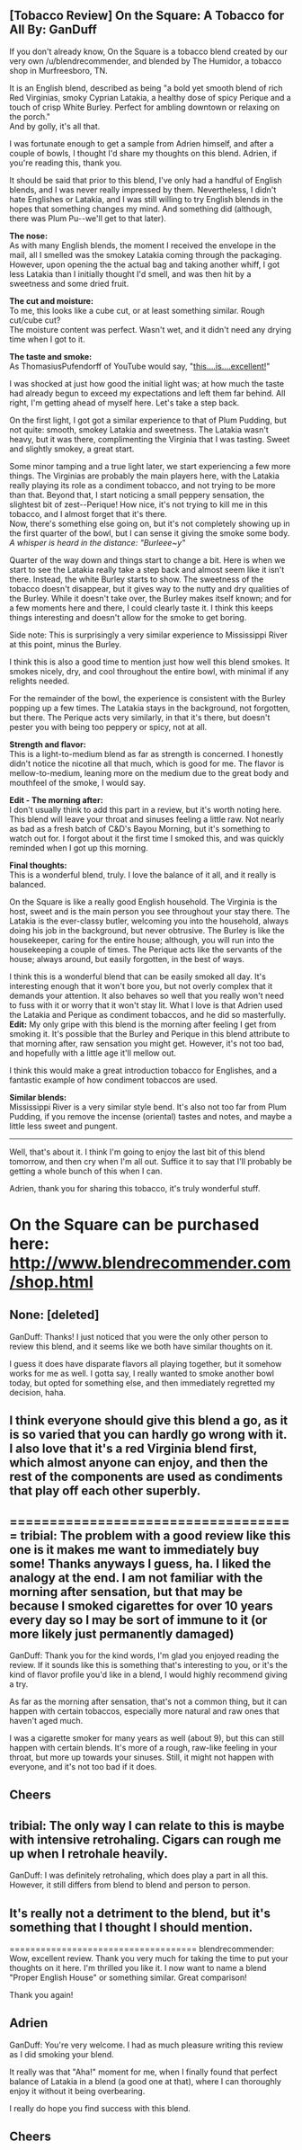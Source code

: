 [Tobacco Review] On the Square: A Tobacco for All
By: GanDuff
---
If you don't already know, On the Square is a tobacco blend created by our very own /u/blendrecommender, and blended by The Humidor, a tobacco shop in Murfreesboro, TN.

It is an English blend, described as being "a bold yet smooth blend of rich Red Virginias, smoky Cyprian Latakia, a healthy dose of spicy Perique and a touch of crisp White Burley. Perfect for ambling downtown or relaxing on the porch."    
And by golly, it's all that.

I was fortunate enough to get a sample from Adrien himself, and after a couple of bowls, I thought I'd share my thoughts on this blend. Adrien, if you're reading this, thank you.

It should be said that prior to this blend, I've only had a handful of English blends, and I was never really impressed by them. Nevertheless, I didn't hate Englishes or Latakia, and I was still willing to try English blends in the hopes that something changes my mind. And something did (although, there was Plum Pu--we'll get to that later).

**The nose:**    
As with many English blends, the moment I received the envelope in the mail, all I smelled was the smokey Latakia coming through the packaging. However, upon opening the the actual bag and taking another whiff, I got less Latakia than I initially thought I'd smell, and was then hit by a sweetness and some dried fruit.

**The cut and moisture:**    
To me, this looks like a cube cut, or at least something similar. Rough cut/cube cut?    
The moisture content was perfect. Wasn't wet, and it didn't need any drying time when I got to it.

**The taste and smoke:**    
As ThomasiusPufendorff of YouTube would say, "[this....is....excellent!](https://www.youtube.com/watch?v=CFP3WjFEfkY)"

I was shocked at just how good the initial light was; at how much the taste had already begun to exceed my expectations and left them far behind. All right, I'm getting ahead of myself here. Let's take a step back.

On the first light, I got got a similar experience to that of Plum Pudding, but not quite: smooth, smokey Latakia and sweetness. The Latakia wasn't heavy, but it was there, complimenting the Virginia that I was tasting. Sweet and slightly smokey, a great start.

Some minor tamping and a true light later, we start experiencing a few more things. The Virginias are probably the main players here, with the Latakia really playing its role as a condiment tobacco, and not trying to be more than that. Beyond that, I start noticing a small peppery sensation, the slightest bit of zest--Perique! How nice, it's not trying to kill me in this tobacco, and I almost forget that it's there.    
Now, there's something else going on, but it's not completely showing up in the first quarter of the bowl, but I can sense it giving the smoke some body.    
*A whisper is heard in the distance: "Burleee~y"*

Quarter of the way down and things start to change a bit. Here is when we start to see the Latakia really take a step back and almost seem like it isn't there. Instead, the white Burley starts to show. The sweetness of the tobacco doesn't disappear, but it gives way to the nutty and dry qualities of the Burley. While it doesn't take over, the Burley makes itself known; and for a few moments here and there, I could clearly taste it. I think this keeps things interesting and doesn't allow for the smoke to get boring.

Side note: This is surprisingly a very similar experience to Mississippi River at this point, minus the Burley.

I think this is also a good time to mention just how well this blend smokes. It smokes nicely, dry, and cool throughout the entire bowl, with minimal if any relights needed.

For the remainder of the bowl, the experience is consistent with the Burley popping up a few times. The Latakia stays in the background, not forgotten, but there. The Perique acts very similarly, in that it's there, but doesn't pester you with being too peppery or spicy, not at all.

**Strength and flavor:**    
This is a light-to-medium blend as far as strength is concerned. I honestly didn't notice the nicotine all that much, which is good for me. The flavor is mellow-to-medium, leaning more on the medium due to the great body and mouthfeel of the smoke, I would say. 

**Edit - The morning after:**    
I don't usually think to add this part in a review, but it's worth noting here. This blend will leave your throat and sinuses feeling a little raw. Not nearly as bad as a fresh batch of C&D's Bayou Morning, but it's something to watch out for. I forgot about it the first time I smoked this, and was quickly reminded when I got up this morning.

**Final thoughts:**    
This is a wonderful blend, truly. I love the balance of it all, and it really is balanced.

On the Square is like a really good English household. The Virginia is the host, sweet and is the main person you see throughout your stay there. The Latakia is the ever-classy butler, welcoming you into the household, always doing his job in the background, but never obtrusive. The Burley is like the housekeeper, caring for the entire house; although, you will run into the housekeeping a couple of times. The Perique acts like the servants of the house; always around, but easily forgotten, in the best of ways.

I think this is a wonderful blend that can be easily smoked all day. It's interesting enough that it won't bore you, but not overly complex that it demands your attention. It also behaves so well that you really won't need to fuss with it or worry that it won't stay lit. What I love is that Adrien used the Latakia and Perique as condiment tobaccos, and he did so masterfully.    
**Edit:** My only gripe with this blend is the morning after feeling I get from smoking it. It's possible that the Burley and Perique in this blend attribute to that morning after, raw sensation you might get. However, it's not too bad, and hopefully with a little age it'll mellow out.

I think this would make a great introduction tobacco for Englishes, and a fantastic example of how condiment tobaccos are used.

**Similar blends:**    
Mississippi River is a very similar style bend. It's also not too far from Plum Pudding, if you remove the incense (oriental) tastes and notes, and maybe a little less sweet and pungent.

__________________

Well, that's about it. I think I'm going to enjoy the last bit of this blend tomorrow, and then cry when I'm all out. Suffice it to say that I'll probably be getting a whole bunch of this when I can.

Adrien, thank you for sharing this tobacco, it's truly wonderful stuff.

On the Square can be purchased here:    
http://www.blendrecommender.com/shop.html
====================================
None: [deleted]
--
GanDuff: Thanks! I just noticed that you were the only other person to review this blend, and it seems like we both have similar thoughts on it.

I guess it does have disparate flavors all playing together, but it somehow works for me as well. I gotta say, I really wanted to smoke another bowl today, but opted for something else, and then immediately regretted my decision, haha.

I think everyone should give this blend a go, as it is so varied that you can hardly go wrong with it. I also love that it's a red Virginia blend first, which almost anyone can enjoy, and then the rest of the components are used as condiments that play off each other superbly.
--
====================================
tribial: The problem with a good review like this one is it makes me want to immediately buy some! Thanks anyways I guess, ha. I liked the analogy at the end. I am not familiar with the morning after sensation, but that may be because I smoked cigarettes for over 10 years every day so I may be sort of immune to it (or more likely just permanently damaged)
--
GanDuff: Thank you for the kind words, I'm glad you enjoyed reading the review. If it sounds like this is something that's interesting to you, or it's the kind of flavor profile you'd like in a blend, I would highly recommend giving a try.

As far as the morning after sensation, that's not a common thing, but it can happen with certain tobaccos, especially more natural and raw ones that haven't aged much.

I was a cigarette smoker for many years as well (about 9), but this can still happen with certain blends. It's more of a rough, raw-like feeling in your throat, but more up towards your sinuses. Still, it might not happen with everyone, and it's not too bad if it does.

Cheers
--
tribial: The only way I can relate to this is maybe with intensive retrohaling. Cigars can rough me up when I retrohale heavily.
--
GanDuff: I was definitely retrohaling, which does play a part in all this. However, it still differs from blend to blend and person to person.

It's really not a detriment to the blend, but it's something that I thought I should mention.
--
====================================
blendrecommender: Wow, excellent review. Thank you very much for taking the time to put your thoughts on it here. I'm thrilled you like it. I now want to name a blend "Proper English House" or something similar. Great comparison!

Thank you again!

Adrien
--
GanDuff: You're very welcome. I had as much pleasure writing this review as I did smoking your blend.

It really was that "Aha!" moment for me, when I finally found that perfect balance of Latakia in a blend (a good one at that), where I can thoroughly enjoy it without it being overbearing.

I really do hope you find success with this blend.

Cheers
--
